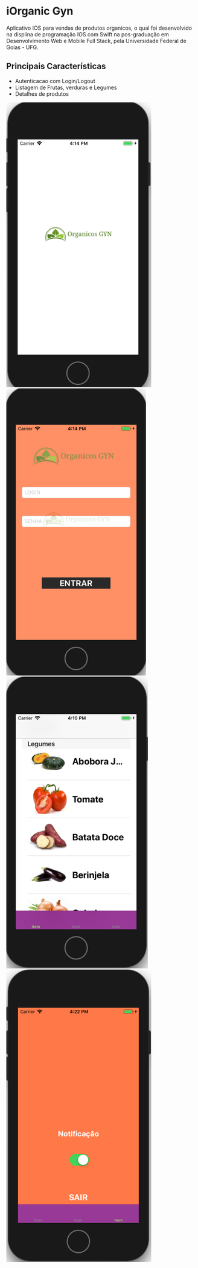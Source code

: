 # iOrganic Gyn

Aplicativo IOS para vendas de produtos organicos, o qual foi desenvolvido na displina de programação IOS com Swift na pos-graduação em Desenvolvimento Web e Mobile Full Stack, pela Universidade Federal de Goias - UFG.

## Principais Características

* Autenticacao com Login/Logout
* Listagem de Frutas, verduras e Legumes
* Detalhes de produtos


 ![Camera Logo](/screen_1.png)
 ![Camera Logo](/screen_2.png)
 ![Camera Logo](/screen_3.png)
 ![Camera Logo](/screen_4.png)
 
